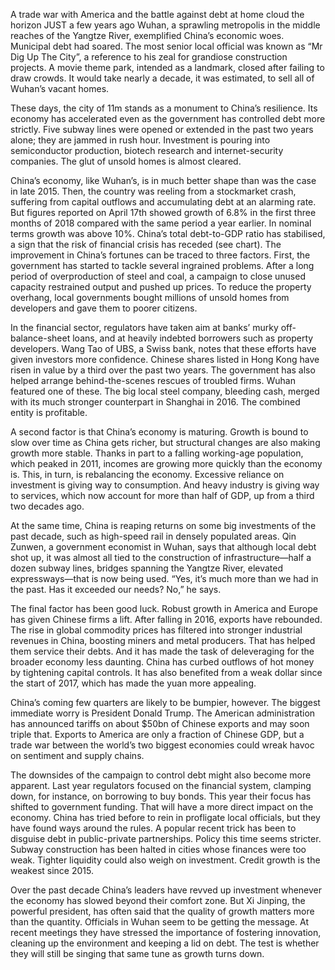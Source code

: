 A trade war with America and the battle against debt at home cloud the horizon 
JUST a few years ago Wuhan, a sprawling metropolis in the middle reaches of the Yangtze River, exemplified China’s economic woes. Municipal debt had soared. The most senior local official was known as “Mr Dig Up The City”, a reference to his zeal for grandiose construction projects. A movie theme park, intended as a landmark, closed after failing to draw crowds. It would take nearly a decade, it was estimated, to sell all of Wuhan’s vacant homes.

These days, the city of 11m stands as a monument to China’s resilience. Its economy has accelerated even as the government has controlled debt more strictly. Five subway lines were opened or extended in the past two years alone; they are jammed in rush hour. Investment is pouring into semiconductor production, biotech research and internet-security companies. The glut of unsold homes is almost cleared.

China’s economy, like Wuhan’s, is in much better shape than was the case in late 2015. Then, the country was reeling from a stockmarket crash, suffering from capital outflows and accumulating debt at an alarming rate. But figures reported on April 17th showed growth of 6.8% in the first three months of 2018 compared with the same period a year earlier. In nominal terms growth was above 10%. China’s total debt-to-GDP ratio has stabilised, a sign that the risk of financial crisis has receded (see chart).
The improvement in China’s fortunes can be traced to three factors. First, the government has started to tackle several ingrained problems. After a long period of overproduction of steel and coal, a campaign to close unused capacity restrained output and pushed up prices. To reduce the property overhang, local governments bought millions of unsold homes from developers and gave them to poorer citizens.

In the financial sector, regulators have taken aim at banks’ murky off-balance-sheet loans, and at heavily indebted borrowers such as property developers. Wang Tao of UBS, a Swiss bank, notes that these efforts have given investors more confidence. Chinese shares listed in Hong Kong have risen in value by a third over the past two years. The government has also helped arrange behind-the-scenes rescues of troubled firms. Wuhan featured one of these. The big local steel company, bleeding cash, merged with its much stronger counterpart in Shanghai in 2016. The combined entity is profitable.

A second factor is that China’s economy is maturing. Growth is bound to slow over time as China gets richer, but structural changes are also making growth more stable. Thanks in part to a falling working-age population, which peaked in 2011, incomes are growing more quickly than the economy is. This, in turn, is rebalancing the economy. Excessive reliance on investment is giving way to consumption. And heavy industry is giving way to services, which now account for more than half of GDP, up from a third two decades ago.

At the same time, China is reaping returns on some big investments of the past decade, such as high-speed rail in densely populated areas. Qin Zunwen, a government economist in Wuhan, says that although local debt shot up, it was almost all tied to the construction of infrastructure—half a dozen subway lines, bridges spanning the Yangtze River, elevated expressways—that is now being used. “Yes, it’s much more than we had in the past. Has it exceeded our needs? No,” he says.

The final factor has been good luck. Robust growth in America and Europe has given Chinese firms a lift. After falling in 2016, exports have rebounded. The rise in global commodity prices has filtered into stronger industrial revenues in China, boosting miners and metal producers. That has helped them service their debts. And it has made the task of deleveraging for the broader economy less daunting. China has curbed outflows of hot money by tightening capital controls. It has also benefited from a weak dollar since the start of 2017, which has made the yuan more appealing.

China’s coming few quarters are likely to be bumpier, however. The biggest immediate worry is President Donald Trump. The American administration has announced tariffs on about $50bn of Chinese exports and may soon triple that. Exports to America are only a fraction of Chinese GDP, but a trade war between the world’s two biggest economies could wreak havoc on sentiment and supply chains.

The downsides of the campaign to control debt might also become more apparent. Last year regulators focused on the financial system, clamping down, for instance, on borrowing to buy bonds. This year their focus has shifted to government funding. That will have a more direct impact on the economy. China has tried before to rein in profligate local officials, but they have found ways around the rules. A popular recent trick has been to disguise debt in public-private partnerships. Policy this time seems stricter. Subway construction has been halted in cities whose finances were too weak. Tighter liquidity could also weigh on investment. Credit growth is the weakest since 2015.

Over the past decade China’s leaders have revved up investment whenever the economy has slowed beyond their comfort zone. But Xi Jinping, the powerful president, has often said that the quality of growth matters more than the quantity. Officials in Wuhan seem to be getting the message. At recent meetings they have stressed the importance of fostering innovation, cleaning up the environment and keeping a lid on debt. The test is whether they will still be singing that same tune as growth turns down.
